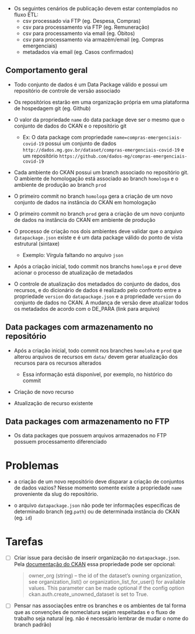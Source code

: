 - Os seguintes cenários de publicação devem estar contemplados no fluxo ETL:
    - csv processado via FTP (eg. Despesa, Compras)
    - csv para processamento via FTP (eg. Remuneração)
    - csv para processamento via email (eg. Óbitos)
    - csv para processamento via armazém/email (eg. Compras emergenciais)
    - metadados via email (eg. Casos confirmados)

## Comportamento geral

- Todo conjunto de dados é um Data Package válido e possui um repositório de controle de versão associado

- Os repositórios estarão em uma organização própria em uma plataforma de hospedagem git (eg. Github)

- O valor da propriedade `name` do data package deve ser o mesmo que o conjunto de dados do CKAN e o repositório git
    - Ex: O data package com propriedade `name=compras-emergenciais-covid-19` possui um conjunto de dados `http://dados.mg.gov.br/dataset/compras-emergenciais-covid-19` e um repositório `https://github.com/dados-mg/compras-emergenciais-covid-19`

- Cada ambiente do CKAN possui um branch associado no repositório git. O ambiente de homologação está associado ao branch `homologa` e o ambiente de produção ao branch `prod`

- O primeiro commit no branch `homologa` gera a criação de um novo conjunto de dados na instância do CKAN em homologação

- O primeiro commit no branch `prod` gera a criação de um novo conjunto de dados na instância do CKAN em ambiente de produção

- O processo de criação nos dois ambientes deve validar que o arquivo `datapackage.json` existe e é um data package válido do ponto de vista estrutural (sintaxe)
    - Exemplo: Vírgula faltando no arquivo `json`

- Após a criação inicial, todo commit nos branchs `homologa` e `prod` deve acionar o processo de atualização de metadados

- O controle de atualização dos metadados do conjunto de dados, dos recursos, e do dicionário de dados é realizado pelo confronto entre a propriedade `version` do `datapackage.json` e a propriedade `version` do conjunto de dados no CKAN. A mudança de versão deve atualizar todos os metadados de acordo com o DE_PARA (link para arquivo)

## Data packages com armazenamento no repositório 

- Após a criação inicial, todo commit nos branches `homoloha` e `prod` que alterou arquivos de recursos em `data/` devem gerar atualização dos recursos para os recursos alterados
    - Essa informação está disponível, por exemplo, no histórico do commit

- Criação de novo recurso

- Atualização de recurso existente

## Data packages com armazenamento no FTP

- Os data packages que possuem arquivos armazenados no FTP possuem processamento diferenciado


# Problemas

- a criação de um novo repositório deve disparar a criação de conjuntos de dados vazios? Nesse momento somente existe a propriedade `name` proveniente da slug do repositório.

- o arquivo `datapackage.json` não pode ter informações especificas de determinado branch (eg.`path`) ou de determinada instância do CKAN (eg. `id`)


# Tarefas

- [ ] Criar issue para decisão de inserir organização no `datapackage.json`. Pela [documentação do CKAN](https://docs.ckan.org/en/2.8/api/index.html#module-ckan.logic.action.create) essa propriedade pode ser opcional:

    > owner_org (string) – the id of the dataset’s owning organization, see organization_list() or organization_list_for_user() for available values. This parameter can be made optional if the config option ckan.auth.create_unowned_dataset is set to True.

- [ ] Pensar nas associações entre os branches e os ambientes de tal forma que as convenções de nomeclatura sejam respeitadas e o fluxo de trabalho seja natural (eg. não é necessário lembrar de mudar o nome do branch padrão)